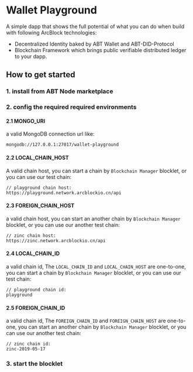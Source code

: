 # Wallet Playground

A simple dapp that shows the full potential of what you can do when build with following ArcBlock technologies:

- Decentralized Identity baked by ABT Wallet and ABT-DID-Protocol
- Blockchain Framework which brings public verifiable distributed ledger to your dapp.

## How to get started

### 1. install from ABT Node marketplace

### 2. config the required required environments

#### 2.1 MONGO_URI

a valid MongoDB connection url like:

```
mongodb://127.0.0.1:27017/wallet-playground
```

#### 2.2 LOCAL_CHAIN_HOST

A valid chain host, you can start a chain by `Blockchain Manager` blocklet, or you can use our test chain:

```
// playground chain host:
https://playground.network.arcblockio.cn/api
```

#### 2.3 FOREIGN_CHAIN_HOST

a valid chain host, you can start an another chain by `Blockchain Manager` blocklet, or you can use our another test chain:

```
// zinc chain host:
https://zinc.network.arcblockio.cn/api
```

#### 2.4 LOCAL_CHAIN_ID

a valid chain id, The `LOCAL_CHAIN_ID` and `LOCAL_CHAIN_HOST` are one-to-one, you can start a chain by `Blockchain Manager` blocklet, or you can use our test chain:

```
// playground chain id:
playground
```

#### 2.5 FOREIGN_CHAIN_ID

a valid chain id, The `FOREIGN_CHAIN_ID` and `FOREIGN_CHAIN_HOST` are one-to-one, you can start an another chain by `Blockchain Manager` blocklet, or you can use our another test chain:

```
// zinc chain id:
zinc-2019-05-17
```

### 3. start the blocklet
